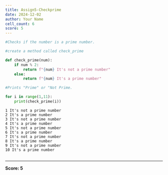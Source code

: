 ```yaml
---
title: Assign5-Checkprime
date: 2024-12-02
author: Your Name
cell_count: 6
score: 5
---
```


```python
#Checks if the number is a prime number.
```


```python
#create a method called check_prime
```


```python
def check_prime(num):
    if num % 2:
        return f"{num} It's not a prime number"
    else:
        return f"{num} It's a prime number"
```


```python
#Prints "Prime" or "Not Prime.
```


```python
for i in range(1,11):
    print(check_prime(i))
```

    1 It's not a prime number
    2 It's a prime number
    3 It's not a prime number
    4 It's a prime number
    5 It's not a prime number
    6 It's a prime number
    7 It's not a prime number
    8 It's a prime number
    9 It's not a prime number
    10 It's a prime number



```python

```


---
**Score: 5**
